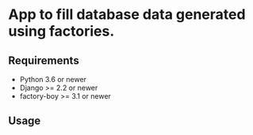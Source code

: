 # App to fill database data generated using factories.


## Requirements

- Python 3.6 or newer
- Django >= 2.2 or newer
- factory-boy >= 3.1 or newer


## Usage

